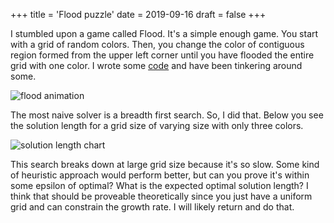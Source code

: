 +++
title = 'Flood puzzle'
date = 2019-09-16
draft = false
+++

I stumbled upon a game called Flood. It's a simple enough game. You start with a grid of random colors. Then, you change the color of contiguous region formed from the upper left corner until you have flooded the entire grid with one color. I wrote some [code](https://github.com/jmbhughes/flood) and have been tinkering around some.

![flood animation](flood.gif)

The most naive solver is a breadth first search. So, I did that. Below you see the solution length for a grid size of varying size with only three colors.

![solution length chart](chart.png)

This search breaks down at large grid size because it's so slow. Some kind of heuristic approach would perform better, but can you prove it's within some epsilon of optimal? What is the expected optimal solution length? I think that should be proveable theoretically since you just have a uniform grid and can constrain the growth rate. I will likely return and do that.
